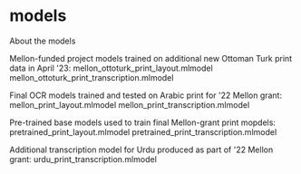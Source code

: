 # models
About the models

Mellon-funded project models trained on additional new Ottoman Turk print data in April '23:
  mellon_ottoturk_print_layout.mlmodel
  mellon_ottoturk_print_transcription.mlmodel

Final OCR models trained and tested on Arabic print for '22 Mellon grant:
  mellon_print_layout.mlmodel
  mellon_print_transcription.mlmodel

Pre-trained base models used to train final Mellon-grant print mopdels:
  pretrained_print_layout.mlmodel
  pretrained_print_transcription.mlmodel

Additional transcription model for Urdu produced as part of '22 Mellon grant:
  urdu_print_transcription.mlmodel
